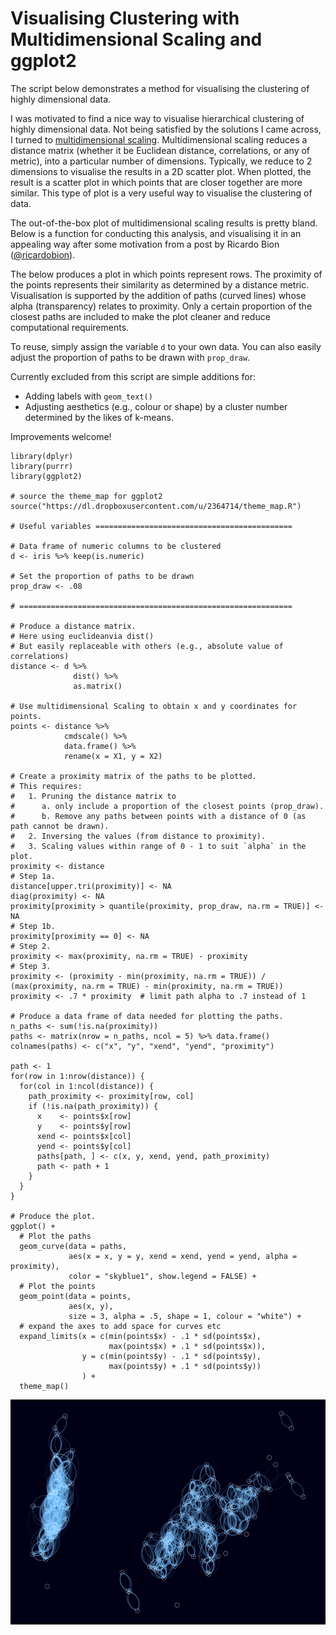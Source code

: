 Visualising Clustering with Multidimensional Scaling and ggplot2
================================================================

The script below demonstrates a method for visualising the clustering of
highly dimensional data.

I was motivated to find a nice way to visualise hierarchical clustering
of highly dimensional data. Not being satisfied by the solutions I came
across, I turned to [multidimensional
scaling](https://en.wikipedia.org/wiki/Multidimensional_scaling).
Multidimensional scaling reduces a distance matrix (whether it be
Euclidean distance, correlations, or any of metric), into a particular
number of dimensions. Typically, we reduce to 2 dimensions to visualise
the results in a 2D scatter plot. When plotted, the result is a scatter
plot in which points that are closer together are more similar. This
type of plot is a very useful way to visualise the clustering of data.

The out-of-the-box plot of multidimensional scaling results is pretty
bland. Below is a function for conducting this analysis, and visualising
it in an appealing way after some motivation from a post by Ricardo Bion
([@ricardobion](<https://twitter.com/ricardobion/status/717916814529810432>)).

The below produces a plot in which points represent rows. The proximity
of the points represents their similarity as determined by a distance
metric. Visualisation is supported by the addition of paths (curved
lines) whose alpha (transparency) relates to proximity. Only a certain
proportion of the closest paths are included to make the plot cleaner
and reduce computational requirements.

To reuse, simply assign the variable `d` to your own data. You can also
easily adjust the proportion of paths to be drawn with `prop_draw`.

Currently excluded from this script are simple additions for:

-   Adding labels with `geom_text()`
-   Adjusting aesthetics (e.g., colour or shape) by a cluster number
    determined by the likes of k-means.

Improvements welcome!

    library(dplyr)
    library(purrr)
    library(ggplot2)

    # source the theme_map for ggplot2
    source("https://dl.dropboxusercontent.com/u/2364714/theme_map.R")

    # Useful variables ============================================

    # Data frame of numeric columns to be clustered
    d <- iris %>% keep(is.numeric)

    # Set the proportion of paths to be drawn
    prop_draw <- .08

    # =============================================================

    # Produce a distance matrix.
    # Here using euclideanvia dist()
    # But easily replaceable with others (e.g., absolute value of correlations)
    distance <- d %>%
                  dist() %>%
                  as.matrix()

    # Use multidimensional Scaling to obtain x and y coordinates for points.
    points <- distance %>%
                cmdscale() %>%
                data.frame() %>%
                rename(x = X1, y = X2)

    # Create a proximity matrix of the paths to be plotted.
    # This requires:
    #   1. Pruning the distance matrix to
    #      a. only include a proportion of the closest points (prop_draw).
    #      b. Remove any paths between points with a distance of 0 (as path cannot be drawn).
    #   2. Inversing the values (from distance to proximity).
    #   3. Scaling values within range of 0 - 1 to suit `alpha` in the plot.
    proximity <- distance
    # Step 1a.
    distance[upper.tri(proximity)] <- NA
    diag(proximity) <- NA
    proximity[proximity > quantile(proximity, prop_draw, na.rm = TRUE)] <- NA
    # Step 1b.
    proximity[proximity == 0] <- NA
    # Step 2.
    proximity <- max(proximity, na.rm = TRUE) - proximity
    # Step 3.
    proximity <- (proximity - min(proximity, na.rm = TRUE)) / (max(proximity, na.rm = TRUE) - min(proximity, na.rm = TRUE))
    proximity <- .7 * proximity  # limit path alpha to .7 instead of 1

    # Produce a data frame of data needed for plotting the paths.
    n_paths <- sum(!is.na(proximity))
    paths <- matrix(nrow = n_paths, ncol = 5) %>% data.frame()
    colnames(paths) <- c("x", "y", "xend", "yend", "proximity")

    path <- 1
    for(row in 1:nrow(distance)) {
      for(col in 1:ncol(distance)) {
        path_proximity <- proximity[row, col]
        if (!is.na(path_proximity)) {
          x    <- points$x[row]
          y    <- points$y[row]
          xend <- points$x[col]
          yend <- points$y[col]
          paths[path, ] <- c(x, y, xend, yend, path_proximity)
          path <- path + 1
        }
      }
    }

    # Produce the plot.
    ggplot() +
      # Plot the paths
      geom_curve(data = paths,
                 aes(x = x, y = y, xend = xend, yend = yend, alpha = proximity),
                 color = "skyblue1", show.legend = FALSE) +
      # Plot the points
      geom_point(data = points,
                 aes(x, y),
                 size = 3, alpha = .5, shape = 1, colour = "white") +
      # expand the axes to add space for curves etc
      expand_limits(x = c(min(points$x) - .1 * sd(points$x),
                          max(points$x) + .1 * sd(points$x)),
                    y = c(min(points$y) - .1 * sd(points$y),
                          max(points$y) + .1 * sd(points$y))
                    ) +
      theme_map()

![](README_files/figure-markdown_strict/unnamed-chunk-1-1.png)
